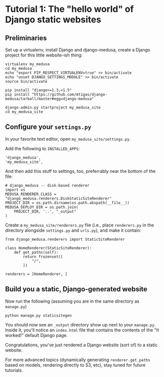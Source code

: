 # Tutorial 1: The "hello world" of Django static websites

## Preliminaries

Set up a virtualenv, install Django and django-medusa, create a Django project
for this little website-ish thing:

    virtualenv my_medusa
    cd my_medusa
    echo "export PIP_RESPECT_VIRTUALENV=true" >> bin/activate
    echo "unset DJANGO_SETTINGS_MODULE" >> bin/activate
    source bin/activate

    pip install "django>=1.3,<1.5"
    pip install "https://github.com/mtigas/django-medusa/tarball/master#egg=django-medusa"

    django-admin.py startproject my_medusa_site
    cd my_medusa_site

## Configure your `settings.py`

In your favorite text editor, open `my_medusa_site/settings.py`.

Add the following to `INSTALLED_APPS`:

    'django_medusa',
    'my_medusa_site',

And then add this stuff to settings, too, preferrably near the bottom of
the file:

    # django_medusa -- disk-based renderer
    import os
    MEDUSA_RENDERER_CLASS = "django_medusa.renderers.DiskStaticSiteRenderer"
    PROJECT_DIR = os.path.dirname(os.path.abspath(__file__))
    MEDUSA_DEPLOY_DIR = os.path.join(
        PROJECT_DIR, '..', "_output"
    )

Create a `my_medusa_site/renderers.py` file (i.e., place `renderers.py` in the
directory alongside `settings.py` and `urls.py`), and make it contain:

    from django_medusa.renderers import StaticSiteRenderer

    class HomeRenderer(StaticSiteRenderer):
        def get_paths(self):
            return frozenset([
                "/",
            ])

    renderers = [HomeRenderer, ]

## Build you a static, Django-generated website

Now run the following (assuming you are in the same directory as `manage.py`)

    python manage.py staticsitegen

You should now see an `_output` directory show up next to your `manage.py`.
Inside it, you'll notice an `index.html` file that contains the contents
of the "It worked!" default Django page.

Congratulations, you've just rendered a Django website (sort of) to a static
website.

For more advanced topics (dynamically generating `renderer.get_paths` based
on models, rendering directly to S3, etc), stay tuned for future tutorials.
